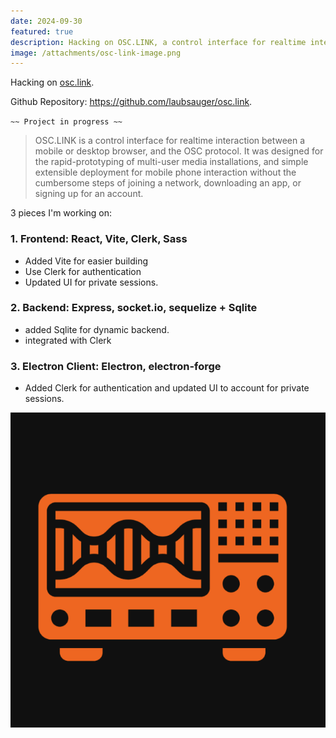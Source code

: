 ```yaml
---
date: 2024-09-30
featured: true
description: Hacking on OSC.LINK, a control interface for realtime interaction between a mobile or desktop browser, and the OSC protocol.
image: /attachments/osc-link-image.png
---
```

Hacking on [osc.link](https://osc.link).  

Github Repository: https://github.com/laubsauger/osc.link.

`~~ Project in progress ~~`

> OSC.LINK is a control interface for realtime interaction between a mobile or desktop browser, and the OSC protocol. It was designed for the rapid-prototyping of multi-user media installations, and simple extensible deployment for mobile phone interaction without the cumbersome steps of joining a network, downloading an app, or signing up for an account.


3 pieces I'm working on:

### 1. Frontend: React, Vite, Clerk, Sass
- Added Vite for easier building
- Use Clerk for authentication
- Updated UI for private sessions.

### 2. Backend: Express, socket.io, sequelize + Sqlite
- added Sqlite for dynamic backend.
- integrated with Clerk
### 3. Electron Client: Electron, electron-forge
- Added Clerk for authentication and updated UI to account for private sessions.


![](../../public/attachments/osc-link-image.png)